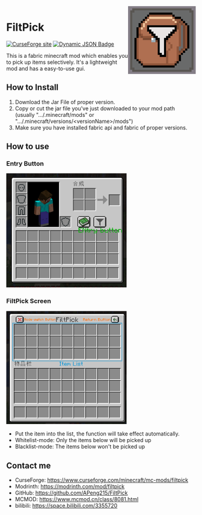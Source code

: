 <img src="src/main/resources/assets/filtpick/icon.png" align="right" width="180px"/>

# FiltPick

[![CurseForge site](http://cf.way2muchnoise.eu/full_filtpick_downloads.svg)](https://www.curseforge.com/minecraft/mc-mods/filtpick)
[![Dynamic JSON Badge](https://img.shields.io/badge/dynamic/json?url=https://api.modrinth.com/v2/project/filtpick&query=$.downloads&suffix=%20downloads&logo=Modrinth&label)](https://modrinth.com/mod/filtpick)


This is a fabric minecraft mod which enables you to 
pick up items selectively. It's a lightweight mod and has a easy-to-use gui.

## How to Install

1. Download the Jar File of proper version.
2. Copy or cut the jar file you've just downloaded to your mod path (usually ".../.minecraft/mods" or ".../.minecraft/versions/\<versionName>/mods")
3. Make sure you have installed fabric api and fabric of proper versions.
## How to use

### Entry Button

<img src="README_resources/inventory_screen_guide.png" width="320" >

### FiltPick Screen

<img src="README_resources/mod_screen_guide.png" width="320" >

- Put the item into the list, the function will take effect automatically.
- Whitelist-mode: Only the items below will be picked up
- Blacklist-mode: The items below won't be picked up

## Contact me

- CurseForge: https://www.curseforge.com/minecraft/mc-mods/filtpick
- Modrinth: https://modrinth.com/mod/filtpick
- GitHub: https://github.com/APeng215/FiltPick
- MCMOD: https://www.mcmod.cn/class/8081.html
- bilibili: https://space.bilibili.com/3355720

